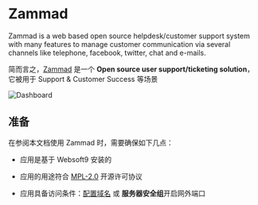# Zammad

Zammad is a web based open source helpdesk/customer support system with many features to manage customer communication via several channels like telephone, facebook, twitter, chat and e-mails. 

简而言之，[Zammad](https://zammad.org/) 是一个 **Open source user support/ticketing solution**，它被用于 Support & Customer Success  等场景


![Dashboard](https://libs.websoft9.com/Websoft9/DocsPicture/zh/zammad/zammad-gui-websoft9.png)


## 准备

在参阅本文档使用 Zammad 时，需要确保如下几点：

- 应用是基于 Websoft9 安装的

- 应用的用途符合 [MPL-2.0](https://opensource.org/licenses/MPL-2.0) 开源许可协议

- 应用具备访问条件：[配置域名](./guide/appsetdomain) 或 **服务器安全组**开启网外端口